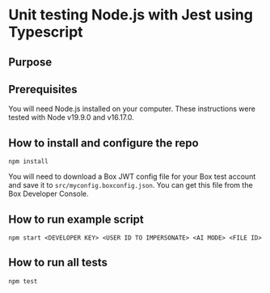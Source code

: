 # Unit testing Node.js with Jest using Typescript

## Purpose

## Prerequisites

You will need Node.js installed on your computer. These instructions were tested with Node v19.9.0 and v16.17.0.

## How to install and configure the repo

```
npm install
```

You will need to download a Box JWT config file for your Box test account and save it to `src/myconfig.boxconfig.json`. You can get this file from the Box Developer Console. 


## How to run example script

```
npm start <DEVELOPER KEY> <USER ID TO IMPERSONATE> <AI MODE> <FILE ID>
```

## How to run all tests

```
npm test
```
